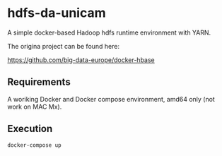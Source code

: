 # hdfs-da-unicam
 A simple docker-based Hadoop hdfs runtime environment with YARN.

 The origina project can be found here:

 https://github.com/big-data-europe/docker-hbase

## Requirements
A woriking Docker and Docker compose environment, amd64 only (not work on MAC Mx).

## Execution
```
docker-compose up
```
